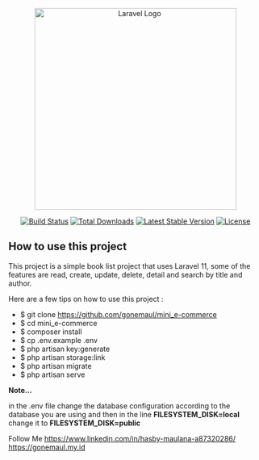 <p align="center"><a href="https://laravel.com" target="_blank"><img src="https://raw.githubusercontent.com/laravel/art/master/logo-lockup/5%20SVG/2%20CMYK/1%20Full%20Color/laravel-logolockup-cmyk-red.svg" width="400" alt="Laravel Logo"></a></p>

<p align="center">
<a href="https://github.com/laravel/framework/actions"><img src="https://github.com/laravel/framework/workflows/tests/badge.svg" alt="Build Status"></a>
<a href="https://packagist.org/packages/laravel/framework"><img src="https://img.shields.io/packagist/dt/laravel/framework" alt="Total Downloads"></a>
<a href="https://packagist.org/packages/laravel/framework"><img src="https://img.shields.io/packagist/v/laravel/framework" alt="Latest Stable Version"></a>
<a href="https://packagist.org/packages/laravel/framework"><img src="https://img.shields.io/packagist/l/laravel/framework" alt="License"></a>
</p>

## How to use this project

This project is a simple book list project that uses Laravel 11, some of the features are read, create, update, delete, detail and search by title and author.

Here are a few tips on how to use this project :

- $ git clone https://github.com/gonemaul/mini_e-commerce
- $ cd mini_e-commerce
- $ composer install
- $ cp .env.example .env
- $ php artisan key:generate
- $ php artisan storage:link
- $ php artisan migrate
- $ php artisan serve

<b>Note...</b>

in the .env file change the database configuration according to the database you are using and then in the line <b>FILESYSTEM_DISK=local</b> change it to <b>FILESYSTEM_DISK=public</b>

Follow Me
https://www.linkedin.com/in/hasby-maulana-a87320286/
https://gonemaul.my.id
